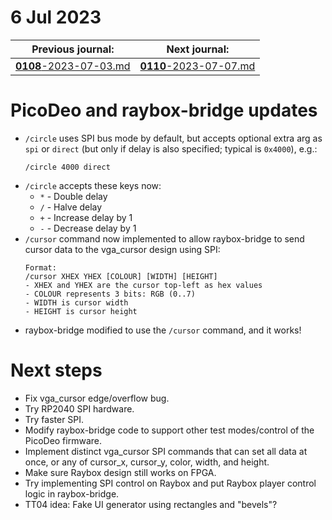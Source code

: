 # 6 Jul 2023

| Previous journal: | Next journal: |
|-|-|
| [**0108**-2023-07-03.md](./0108-2023-07-03.md) | [**0110**-2023-07-07.md](./0110-2023-07-07.md) |

# PicoDeo and raybox-bridge updates

*   `/circle` uses SPI bus mode by default, but accepts optional extra arg as `spi` or `direct`
    (but only if delay is also specified; typical is `0x4000`), e.g.:
    ```
    /circle 4000 direct
    ```
*   `/circle` accepts these keys now:
    *   `*` - Double delay
    *   `/` - Halve delay
    *   `+` - Increase delay by 1
    *   `-` - Decrease delay by 1
*   `/cursor` command now implemented to allow raybox-bridge to send cursor data to the vga_cursor
    design using SPI:
    ```
    Format:
    /cursor XHEX YHEX [COLOUR] [WIDTH] [HEIGHT]
    - XHEX and YHEX are the cursor top-left as hex values
    - COLOUR represents 3 bits: RGB (0..7)
    - WIDTH is cursor width
    - HEIGHT is cursor height
    ```
*   raybox-bridge modified to use the `/cursor` command, and it works!

# Next steps

*   Fix vga_cursor edge/overflow bug.
*   Try RP2040 SPI hardware.
*   Try faster SPI.
*   Modify raybox-bridge code to support other test modes/control of the PicoDeo firmware.
*   Implement distinct vga_cursor SPI commands that can set all data at once, or any of
    cursor_x, cursor_y, color, width, and height.
*   Make sure Raybox design still works on FPGA.
*   Try implementing SPI control on Raybox and put Raybox player control logic in raybox-bridge.
*   TT04 idea: Fake UI generator using rectangles and "bevels"?
